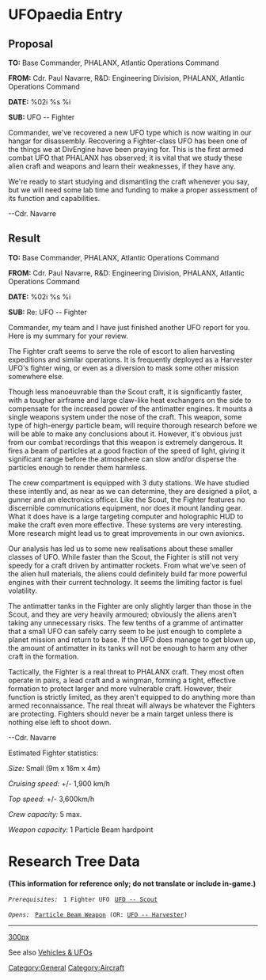 # UFOpaedia Entry

## Proposal

**TO:** Base Commander, PHALANX, Atlantic Operations Command

**FROM:** Cdr. Paul Navarre, R&D: Engineering Division, PHALANX,
Atlantic Operations Command

**DATE:** %02i %s %i

**SUB:** UFO -- Fighter

Commander, we've recovered a new UFO type which is now waiting in our
hangar for disassembly. Recovering a Fighter-class UFO has been one of
the things we at DivEngine have been praying for. This is the first
armed combat UFO that PHALANX has observed; it is vital that we study
these alien craft and weapons and learn their weaknesses, if they have
any.

We're ready to start studying and dismantling the craft whenever you
say, but we will need some lab time and funding to make a proper
assessment of its function and capabilities.

--Cdr. Navarre

## Result

**TO:** Base Commander, PHALANX, Atlantic Operations Command

**FROM:** Cdr. Paul Navarre, R&D: Engineering Division, PHALANX,
Atlantic Operations Command

**DATE:** %02i %s %i

**SUB:** Re: UFO -- Fighter

Commander, my team and I have just finished another UFO report for you.
Here is my summary for your review.

The Fighter craft seems to serve the role of escort to alien harvesting
expeditions and similar operations. It is frequently deployed as a
Harvester UFO's fighter wing, or even as a diversion to mask some other
mission somewhere else.

Though less manoeuvrable than the Scout craft, it is significantly
faster, with a tougher airframe and large claw-like heat exchangers on
the side to compensate for the increased power of the antimatter
engines. It mounts a single weapons system under the nose of the craft.
This weapon, some type of high-energy particle beam, will require
thorough research before we will be able to make any conclusions about
it. However, it's obvious just from our combat recordings that this
weapon is extremely dangerous. It fires a beam of particles at a good
fraction of the speed of light, giving it significant range before the
atmosphere can slow and/or disperse the particles enough to render them
harmless.

The crew compartment is equipped with 3 duty stations. We have studied
these intently and, as near as we can determine, they are designed a
pilot, a gunner and an electronics officer. Like the Scout, the Fighter
features no discernible communications equipment, nor does it mount
landing gear. What it does have is a large targeting computer and
holographic HUD to make the craft even more effective. These systems are
very interesting. More research might lead us to great improvements in
our own avionics.

Our analysis has led us to some new realisations about these smaller
classes of UFO. While faster than the Scout, the Fighter is still not
very speedy for a craft driven by antimatter rockets. From what we've
seen of the alien hull materials, the aliens could definitely build far
more powerful engines with their current technology. It seems the
limiting factor is fuel volatility.

The antimatter tanks in the Fighter are only slightly larger than those
in the Scout, and they are very heavily armoured; obviously the aliens
aren't taking any unnecessary risks. The few tenths of a gramme of
antimatter that a small UFO can safely carry seem to be just enough to
complete a planet mission and return to base. If the UFO does manage to
get blown up, the amount of antimatter in its tanks will not be enough
to harm any other craft in the formation.

Tactically, the Fighter is a real threat to PHALANX craft. They most
often operate in pairs, a lead craft and a wingman, forming a tight,
effective formation to protect larger and more vulnerable craft.
However, their function is strictly limited, as they aren't equipped to
do anything more than armed reconnaissance. The real threat will always
be whatever the Fighters are protecting. Fighters should never be a main
target unless there is nothing else left to shoot down.

--Cdr. Navarre

Estimated Fighter statistics:

*Size:* Small (9m x 16m x 4m)

*Cruising speed:* +/- 1,900 km/h

*Top speed:* +/- 3,600km/h

*Crew capacity:* 5 max.

*Weapon capacity:* 1 Particle Beam hardpoint

# Research Tree Data

**(This information for reference only; do not translate or include
in-game.)**

*`Prerequisites:`*
` 1 Fighter UFO`
` `[`UFO -- Scout`](UFO/Scout "wikilink")

*`Opens:`*
` `[`Particle Beam Weapon`](Aircraft_Equipment/Weapons/Particle_Beam_Weapon "wikilink")` (OR: `[`UFO -- Harvester`](UFO/Harvester "wikilink")`)`

------------------------------------------------------------------------

[300px](image:Ufo_fighter.jpg "wikilink")

See also [Vehicles & UFOs](Vehicles_&_UFOs "wikilink")

[Category:General](Category:General "wikilink")
[Category:Aircraft](Category:Aircraft "wikilink")